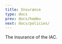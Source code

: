 ```yaml
---
title: Insurance
type: docs
prev: docs/hombu
next: docs/policies/
---
```


The insurance of the IAC.